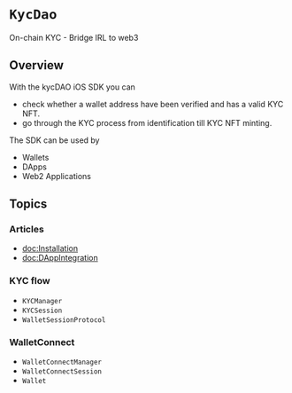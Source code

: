 # ``KycDao``

On-chain KYC - Bridge IRL to web3

## Overview

With the kycDAO iOS SDK you can 
- check whether a wallet address have been verified and has a valid KYC NFT. 
- go through the KYC process from identification till KYC NFT minting.

The SDK can be used by
- Wallets
- DApps
- Web2 Applications

## Topics

### Articles

- <doc:Installation>
- <doc:DAppIntegration>

### KYC flow

- ``KYCManager``
- ``KYCSession``
- ``WalletSessionProtocol``

### WalletConnect

- ``WalletConnectManager``
- ``WalletConnectSession``
- ``Wallet``
